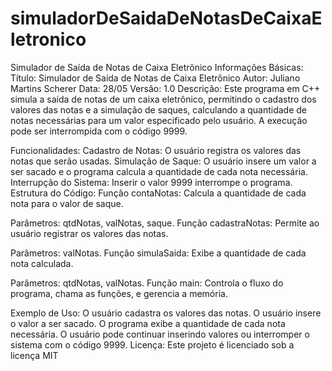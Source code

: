 # simuladorDeSaidaDeNotasDeCaixaEletronico
  Simulador de Saída de Notas de Caixa Eletrônico
  Informações Básicas: 
  Título: Simulador de Saída de Notas de Caixa Eletrônico
  Autor: Juliano Martins Scherer
  Data: 28/05
  Versão: 1.0
  Descrição: 
Este programa em C++ simula a saída de notas de um caixa eletrônico, permitindo o cadastro dos valores das notas e a simulação de saques, calculando a quantidade de notas necessárias para um valor especificado pelo usuário. A execução pode ser interrompida com o código 9999.

  Funcionalidades: 
Cadastro de Notas: O usuário registra os valores das notas que serão usadas.
Simulação de Saque: O usuário insere um valor a ser sacado e o programa calcula a quantidade de cada nota necessária.
Interrupção do Sistema: Inserir o valor 9999 interrompe o programa.
Estrutura do Código: 
Função contaNotas: Calcula a quantidade de cada nota para o valor de saque.

Parâmetros: qtdNotas, valNotas, saque.
Função cadastraNotas: Permite ao usuário registrar os valores das notas.

Parâmetros: valNotas.
Função simulaSaida: Exibe a quantidade de cada nota calculada.

Parâmetros: qtdNotas, valNotas.
Função main: Controla o fluxo do programa, chama as funções, e gerencia a memória.

Exemplo de Uso: 
O usuário cadastra os valores das notas.
O usuário insere o valor a ser sacado.
O programa exibe a quantidade de cada nota necessária.
O usuário pode continuar inserindo valores ou interromper o sistema com o código 9999.
Licença: 
Este projeto é licenciado sob a licença MIT
